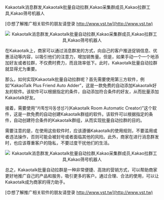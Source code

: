 Kakaotalk消息群发,Kakaotalk批量自动拉群,Kakao采集群成员,Kakao拉群工具,Kakao筛号机器人

[😍想了解推广相关软件的朋友请登录 http://www.vst.tw](http://www.vst.tw)

 <center><img src="https://vst.tw/MP4/tuiguang/png/5.png" alt="Kakaotalk消息群发,Kakaotalk批量自动拉群,Kakao采集群成员,Kakao拉群工具,Kakao筛号机器人"></center>

在Kakaotalk上，商家可以通过消息群发的方式，向自己的客户推送促销信息、优惠活动等内容，以吸引他们的注意力，增加销售量。但是，如果手动一个一个地添加好友或者拉群，不仅费时费力，而且效率低下。此时，Kakaotalk批量自动拉群就显得尤为重要。

那么，如何实现Kakaotalk批量自动拉群呢？首先需要使用第三方软件，例如“KakaoTalk Plus Friend Auto Adder”，这是一款免费的自动添加Kakaotalk好友的软件。该软件可以根据指定的条件，自动添加符合条件的好友，从而批量添加Kakaotalk好友。

接着，需要使用“카톡방자동생성기(Kakaotalk Room Automatic Creator)”这个软件，这是一款免费的自动创建Kakaotalk群组的软件。该软件可以根据指定的条件，自动创建符合条件的Kakaotalk群组，从而实现批量自动拉群的目的。

需要注意的是，在使用这些软件时，应该遵循Kakaotalk的使用规则，不要滥用或者违法操作，否则可能会被封号或者面临其他的风险。此外，商家在进行消息群发时，也应该尊重客户的隐私，不要过度干扰他们的生活。

 <center><img src="https://vst.tw/MP4/tuiguang/png/8.png" alt="Kakaotalk消息群发,Kakaotalk批量自动拉群,Kakao采集群成员,Kakao拉群工具,Kakao筛号机器人"></center>

总之，Kakaotalk批量自动拉群是一种非常便捷、高效的营销方式，可以帮助商家更好地推广自己的产品和服务，吸引更多的客户。通过合理、合法的使用，可以让Kakaotalk成为商家的得力助手。

[😍想了解推广相关软件的朋友请登录 http://www.vst.tw](http://www.vst.tw)



